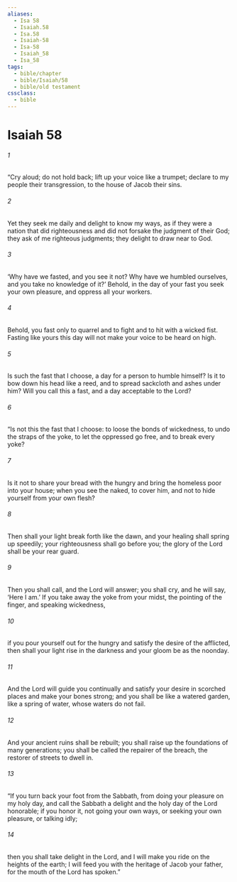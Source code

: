 ```yaml
---
aliases:
  - Isa 58
  - Isaiah.58
  - Isa.58
  - Isaiah-58
  - Isa-58
  - Isaiah_58
  - Isa_58
tags:
  - bible/chapter
  - bible/Isaiah/58
  - bible/old testament
cssclass:
  - bible
---
```


# Isaiah 58

###### 1
“Cry aloud; do not hold back; lift up your voice like a trumpet; declare to my people their transgression, to the house of Jacob their sins.
###### 2
Yet they seek me daily and delight to know my ways, as if they were a nation that did righteousness and did not forsake the judgment of their God; they ask of me righteous judgments; they delight to draw near to God.
###### 3
‘Why have we fasted, and you see it not? Why have we humbled ourselves, and you take no knowledge of it?’ Behold, in the day of your fast you seek your own pleasure, and oppress all your workers.
###### 4
Behold, you fast only to quarrel and to fight and to hit with a wicked fist. Fasting like yours this day will not make your voice to be heard on high.
###### 5
Is such the fast that I choose, a day for a person to humble himself? Is it to bow down his head like a reed, and to spread sackcloth and ashes under him? Will you call this a fast, and a day acceptable to the Lord?
###### 6
“Is not this the fast that I choose: to loose the bonds of wickedness, to undo the straps of the yoke, to let the oppressed go free, and to break every yoke?
###### 7
Is it not to share your bread with the hungry and bring the homeless poor into your house; when you see the naked, to cover him, and not to hide yourself from your own flesh?
###### 8
Then shall your light break forth like the dawn, and your healing shall spring up speedily; your righteousness shall go before you; the glory of the Lord shall be your rear guard.
###### 9
Then you shall call, and the Lord will answer; you shall cry, and he will say, ‘Here I am.’ If you take away the yoke from your midst, the pointing of the finger, and speaking wickedness,
###### 10
if you pour yourself out for the hungry and satisfy the desire of the afflicted, then shall your light rise in the darkness and your gloom be as the noonday.
###### 11
And the Lord will guide you continually and satisfy your desire in scorched places and make your bones strong; and you shall be like a watered garden, like a spring of water, whose waters do not fail.
###### 12
And your ancient ruins shall be rebuilt; you shall raise up the foundations of many generations; you shall be called the repairer of the breach, the restorer of streets to dwell in.
###### 13
“If you turn back your foot from the Sabbath, from doing your pleasure on my holy day, and call the Sabbath a delight and the holy day of the Lord honorable; if you honor it, not going your own ways, or seeking your own pleasure, or talking idly;
###### 14
then you shall take delight in the Lord, and I will make you ride on the heights of the earth; I will feed you with the heritage of Jacob your father, for the mouth of the Lord has spoken.”


